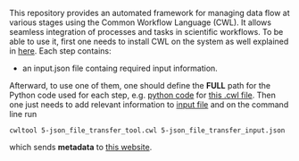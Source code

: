 This repository provides an automated framework for managing data flow at various stages using the Common Workflow Language (CWL). It allows seamless integration of processes and tasks in scientific workflows.
To be able to use it, first one needs to install CWL on the system as well explained in [here](https://github.com/mafshari64/common_workflow_language/blob/main/how%20to%20install%20Common%20Workflow%20Language_cwl.txt).
Each step contains:
- an input.json file containg required input information.

Afterward, to use one of them, one should define the **FULL** path for the Python code used for each step, e.g. [python code](https://github.com/mafshari64/common_workflow_language/blob/main/5-json_file_transfer.py) for [this .cwl file](https://github.com/mafshari64/common_workflow_language/blob/main/5-json_file_transfer_tool.cwl).
Then one just needs to add relevant information to [input file](https://github.com/mafshari64/common_workflow_language/blob/main/5-json_file_transfer_input.json) and on the command line run 


`cwltool 5-json_file_transfer_tool.cwl 5-json_file_transfer_input.json`

which sends **metadata** to [this website](https://fwksimulationlogger.fz-rossendorf.de/login).
